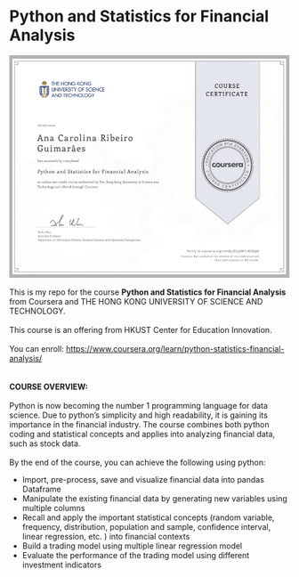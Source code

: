 # Python and Statistics for Financial Analysis

<p align="center">
    <img alt="Certificado" src="https://github.com/CarolRibeiroDS/Financial_Analysis/blob/master/Certificado.jpg" width="600" height="400">
</p>


This is my repo for the course <b>Python and Statistics for Financial Analysis</b> from Coursera and THE HONG KONG UNIVERSITY OF SCIENCE AND TECHNOLOGY.<br>
 <br>
 This course is an offering from HKUST Center for Education Innovation. <br>
 <br>You can enroll: https://www.coursera.org/learn/python-statistics-financial-analysis/ <br>
<br>
<br><b> COURSE OVERVIEW:</b><br>
<br>
Python is now becoming the number 1 programming language for data science. Due to python’s simplicity and high readability, it is gaining its importance in the financial industry.  The course combines both python coding and statistical concepts and applies into analyzing financial data, such as stock data.<br>
<br>
By the end of the course, you can achieve the following using python:<br>
- Import, pre-process, save and visualize financial data into pandas Dataframe<br>
- Manipulate the existing financial data by generating new variables using multiple columns<br>
- Recall and apply the important statistical concepts (random variable, frequency, distribution, population and sample, confidence interval, linear regression, etc. ) into financial contexts<br>
- Build a trading model using multiple linear regression model <br>
- Evaluate the performance of the trading model using different investment indicators<br>
